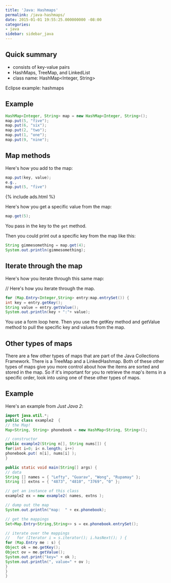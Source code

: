 ```yaml
---
title: 'Java: Hashmaps'
permalink: /java-hashmaps/
date: 2015-01-01 19:55:25.000000000 -08:00
categories:
- java
sidebar: sidebar_java
---
```


## Quick summary

* consists of key-value pairs
* HashMaps, TreeMap, and LinkedList
* class name: HashMap<Integer, String>

Eclipse example: hashmaps

## Example

```java
HashMap<Integer, String> map = new HashMap<Integer, String>();
map.put(5, "five");
map.put(6, "six");
map.put(2, "two");
map.put(1, "one");
map.put(9, "nine");
```

## Map methods

Here's how you add to the map:

```java
map.put(key, value);
e.g.,
map.put(5, "five")
```

{% include ads.html %}

Here's how you get a specific value from the map:

```java
map.get(5);
```

You pass in the key to the `get` method.

Then you could print out a specific key from the map like this:

```java
String gimmesomething = map.get(4);
System.out.println(gimmesomething);
```

## Iterate through the map

Here's how you iterate through this same map:

// Here's how you iterate through the map.

```java
for (Map.Entry<Integer,String> entry:map.entrySet()) {
int key = entry.getKey();
String value = entry.getValue();
System.out.println(key + ":"+ value);
```

You use a form loop here. Then you use the getKey method and getValue method to pull the specific key and values from the map.

## Other types of maps

There are a few other types of maps that are part of the Java Collections Framework. There is a TreeMap and a LinkedHashmap. Both of these other types of maps give you more control about how the items are sorted and stored in the map. So if it's important for you to retrieve the map's items in a specific order, look into using one of these other types of maps.

## Example

Here's an example from _Just Java 2_:

```java
import java.util.*;
public class example2  {
// the Map!
Map<String, String> phonebook = new HashMap<String, String>();

// constructor
public example2(String n[], String nums[]) {
for(int i=0; i< n.length; i++)
phonebook.put( n[i], nums[i] );
}

public static void main(String[] args) {
// data
String [] names = { "Lefty", "Guarav", "Wong", "Rupamay" };
String [] extns = { "4873", "4810", "3769", "0" };

// get an instance of this class
example2 ex = new example2( names, extns );

// dump out the map
System.out.println("map:  " + ex.phonebook);

// get the mappings
Set<Map.Entry<String,String>> s = ex.phonebook.entrySet();

// iterate over the mappings
//   for (Iterator i = s.iterator(); i.hasNext(); ) {
for (Map.Entry me : s) {
Object ok = me.getKey();
Object ov = me.getValue();
System.out.print("key=" + ok );
System.out.println(", value=" + ov );
}
}
}
```
